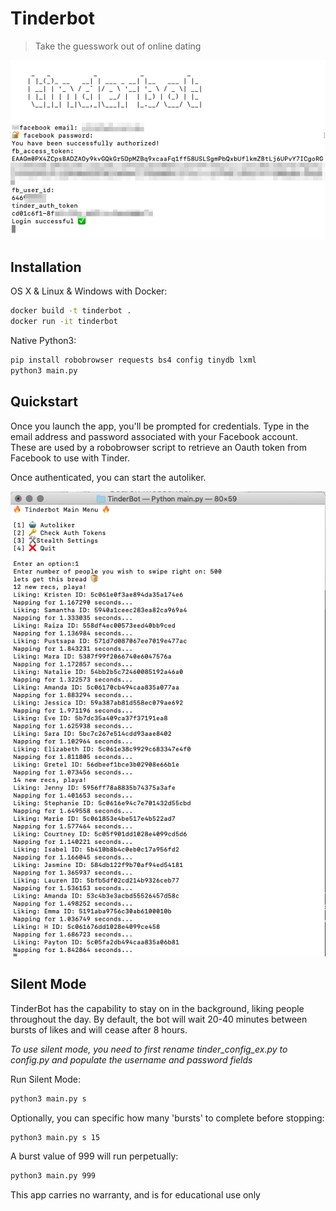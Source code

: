 # Tinderbot
> Take the guesswork out of online dating

![screenshot](docs/screenshots/screenshot1.png)

## Installation

OS X & Linux & Windows with Docker:
```sh
docker build -t tinderbot .
docker run -it tinderbot
```

Native Python3:
```sh
pip install robobrowser requests bs4 config tinydb lxml
python3 main.py
```

## Quickstart

Once you launch the app, you'll be prompted for credentials. Type in the email address and password associated with your Facebook account. These are used by a robobrowser script to retrieve an Oauth token from Facebook to use with Tinder.

Once authenticated, you can start the autoliker.

![screenshot](docs/screenshots/screenshot2.png)


## Silent Mode
TinderBot has the capability to stay on in the background, liking people throughout the day. By default, the bot will wait 20-40 minutes between bursts of likes and will cease after 8 hours. 

_To use silent mode, you need to first rename tinder_config_ex.py to config.py and populate the username and password fields_

Run Silent Mode:
```sh
python3 main.py s
```

Optionally, you can specific how many 'bursts' to complete before stopping:
```sh
python3 main.py s 15
```

A burst value of 999 will run perpetually:
```sh
python3 main.py 999
```


This app carries no warranty, and is for educational use only
